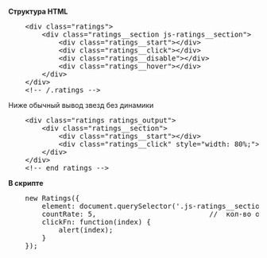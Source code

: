 <p>
	<b>Структура HTML</b>
</p>

<pre>
	&lt;div class="ratings"&gt;
		&lt;div class="ratings__section js-ratings__section"&gt;
			&lt;div class="ratings__start"&gt;&lt;/div&gt;
			&lt;div class="ratings__click"&gt;&lt;/div&gt;
			&lt;div class="ratings__disable"&gt;&lt;/div&gt;
			&lt;div class="ratings__hover"&gt;&lt;/div&gt;
		&lt;/div&gt;
	&lt;/div&gt;
	&lt;!-- /.ratings --&gt;
</pre>
<p>
	Ниже обычный вывод звезд без динамики
</p>
<pre>
	&lt;div class="ratings ratings_output"&gt;
		&lt;div class="ratings__section"&gt;
			&lt;div class="ratings__start"&gt;&lt;/div&gt;
			&lt;div class="ratings__click" style="width: 80%;"&gt;&lt;/div&gt;
		&lt;/div&gt;
	&lt;/div&gt;
	&lt;!-- end ratings --&gt;
</pre>

<p>
	<b>В скрипте</b>
</p>

<pre>
	new Ratings({
		element: document.querySelector('.js-ratings__section'),	// передаем элемент
		countRate: 5,							//  кол-во оценок
		clickFn: function(index) {
			alert(index);
		}
	});
</pre>